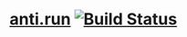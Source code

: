 # [anti.run](anti.run) [![Build Status](https://travis-ci.org/zerovox/antirun.svg?branch=master)](https://travis-ci.org/zerovox/antirun)
